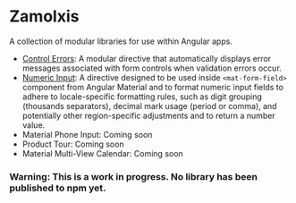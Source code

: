 # Zamolxis

A collection of modular libraries for use within Angular apps.

- [Control Errors](https://github.com/ionut-t/zamolxis/tree/main/libs/control-errors):
  A modular directive that automatically displays error messages associated with form controls when validation errors occur.
- [Numeric Input](https://github.com/ionut-t/zamolxis/tree/main/libs/numeric-input):
  A directive designed to be used inside `<mat-form-field>` component from Angular Material and to format numeric input fields to adhere to locale-specific
  formatting rules, such as digit grouping (thousands separators), decimal mark usage (period or comma),
  and potentially other region-specific adjustments and to return a number value.
- Material Phone Input: Coming soon
- Product Tour: Coming soon
- Material Multi-View Calendar: Coming soon

### Warning: This is a work in progress. No library has been published to npm yet.
